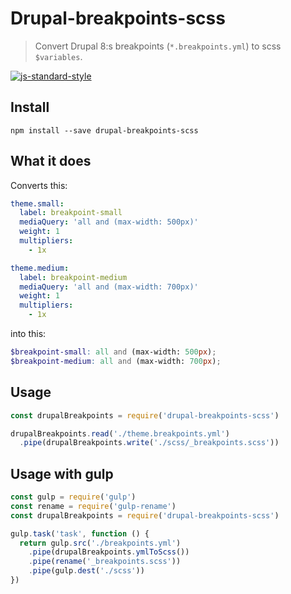 # Drupal-breakpoints-scss

> Convert Drupal 8:s breakpoints (`*.breakpoints.yml`) to scss `$variables`.

[![js-standard-style](https://cdn.rawgit.com/feross/standard/master/badge.svg)](https://github.com/feross/standard)

## Install
```
npm install --save drupal-breakpoints-scss
```

## What it does
Converts this:
```yml
theme.small:
  label: breakpoint-small
  mediaQuery: 'all and (max-width: 500px)'
  weight: 1
  multipliers:
    - 1x

theme.medium:
  label: breakpoint-medium
  mediaQuery: 'all and (max-width: 700px)'
  weight: 1
  multipliers:
    - 1x
```
into this:
```scss
$breakpoint-small: all and (max-width: 500px);
$breakpoint-medium: all and (max-width: 700px);
```

## Usage
```javascript
const drupalBreakpoints = require('drupal-breakpoints-scss')

drupalBreakpoints.read('./theme.breakpoints.yml')
  .pipe(drupalBreakpoints.write('./scss/_breakpoints.scss'))
```

## Usage with gulp
```javascript
const gulp = require('gulp')
const rename = require('gulp-rename')
const drupalBreakpoints = require('drupal-breakpoints-scss')

gulp.task('task', function () {
  return gulp.src('./breakpoints.yml')
    .pipe(drupalBreakpoints.ymlToScss())
    .pipe(rename('_breakpoints.scss'))
    .pipe(gulp.dest('./scss'))
})
```
